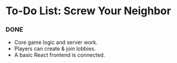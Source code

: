 # To-Do List: Screw Your Neighbor

### DONE

- Core game logic and server work.
- Players can create & join lobbies.
- A basic React frontend is connected.